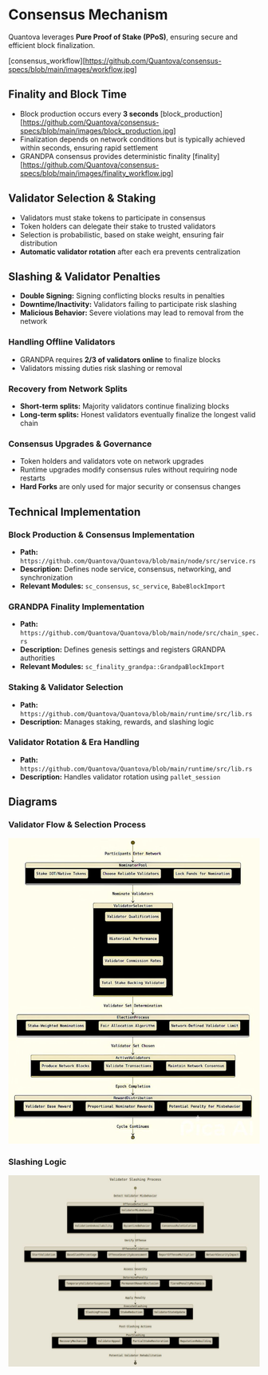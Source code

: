 # Consensus Mechanism

Quantova leverages **Pure Proof of Stake (PPoS)**, ensuring secure and efficient block finalization.

[consensus_workflow][https://github.com/Quantova/consensus-specs/blob/main/images/workflow.jpg]

## Finality and Block Time

- Block production occurs every **3 seconds**
  [block_production][https://github.com/Quantova/consensus-specs/blob/main/images/block_production.jpg]
- Finalization depends on network conditions but is typically achieved within seconds, ensuring rapid settlement
- GRANDPA consensus provides deterministic finality
  [finality][https://github.com/Quantova/consensus-specs/blob/main/images/finality_workflow.jpg]

## Validator Selection & Staking

- Validators must stake tokens to participate in consensus
- Token holders can delegate their stake to trusted validators
- Selection is probabilistic, based on stake weight, ensuring fair distribution
- **Automatic validator rotation** after each era prevents centralization

## Slashing & Validator Penalties

- **Double Signing:** Signing conflicting blocks results in penalties
- **Downtime/Inactivity:** Validators failing to participate risk slashing
- **Malicious Behavior:** Severe violations may lead to removal from the network

### Handling Offline Validators

- GRANDPA requires **2/3 of validators online** to finalize blocks
- Validators missing duties risk slashing or removal

### Recovery from Network Splits

- **Short-term splits:** Majority validators continue finalizing blocks
- **Long-term splits:** Honest validators eventually finalize the longest valid chain

### Consensus Upgrades & Governance

- Token holders and validators vote on network upgrades
- Runtime upgrades modify consensus rules without requiring node restarts
- **Hard Forks** are only used for major security or consensus changes

## Technical Implementation

### Block Production & Consensus Implementation

- **Path:** `https://github.com/Quantova/Quantova/blob/main/node/src/service.rs`
- **Description:** Defines node service, consensus, networking, and synchronization
- **Relevant Modules:** `sc_consensus`, `sc_service`, `BabeBlockImport`

### GRANDPA Finality Implementation

- **Path:** `https://github.com/Quantova/Quantova/blob/main/node/src/chain_spec.rs`
- **Description:** Defines genesis settings and registers GRANDPA authorities
- **Relevant Modules:** `sc_finality_grandpa::GrandpaBlockImport`

### Staking & Validator Selection

- **Path:** `https://github.com/Quantova/Quantova/blob/main/runtime/src/lib.rs`
- **Description:** Manages staking, rewards, and slashing logic

### Validator Rotation & Era Handling

- **Path:** `https://github.com/Quantova/Quantova/blob/main/runtime/src/lib.rs`
- **Description:** Handles validator rotation using `pallet_session`

## Diagrams

### Validator Flow & Selection Process

![Validator Selection Process](https://github.com/Quantova/consensus-specs/blob/main/validator-selection.jpg)

### Slashing Logic

![Slashing Diagram](https://github.com/Quantova/consensus-specs/blob/main/stashing-diagram.jpg)